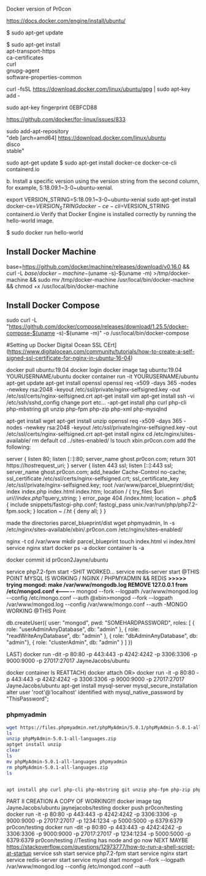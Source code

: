 Docker version of Pr0con


https://docs.docker.com/engine/install/ubuntu/

$ sudo apt-get update

$ sudo apt-get install \
    apt-transport-https \
    ca-certificates \
    curl \
    gnupg-agent \
    software-properties-common


curl -fsSL https://download.docker.com/linux/ubuntu/gpg | sudo apt-key add -

sudo apt-key fingerprint 0EBFCD88

 https://github.com/docker/for-linux/issues/833

 sudo add-apt-repository \
   "deb [arch=amd64] https://download.docker.com/linux/ubuntu \
   disco \
   stable"

   sudo apt-get update
 $ sudo apt-get install docker-ce docker-ce-cli containerd.io

b. Install a specific version using the version string from the second column, for example, 5:18.09.1~3-0~ubuntu-xenial.

export VERSION_STRING=5:18.09.1~3-0~ubuntu-xenial
sudo apt-get install docker-ce=$VERSION_STRING docker-ce-cli=$VERSION_STRING containerd.io
Verify that Docker Engine is installed correctly by running the hello-world image.

$ sudo docker run hello-world


## Install Docker Machine

 base=https://github.com/docker/machine/releases/download/v0.16.0 &&
  curl -L $base/docker-machine-$(uname -s)-$(uname -m) >/tmp/docker-machine &&
  sudo mv /tmp/docker-machine /usr/local/bin/docker-machine &&
  chmod +x /usr/local/bin/docker-machine

## Install Docker Compose
sudo curl -L "https://github.com/docker/compose/releases/download/1.25.5/docker-compose-$(uname -s)-$(uname -m)" -o /usr/local/bin/docker-compose



#Setting up Docker
Digital Ocean  SSL CErt](https://www.digitalocean.com/community/tutorials/how-to-create-a-self-signed-ssl-certificate-for-nginx-in-ubuntu-16-04)

docker pull ubuntu:19.04
docker login
docker image tag ubuntu:19.04 YOURUSERNAME/ubuntu
docker container run -it YOURUSERNAME/ubuntu
apt-get update
apt-get install openssl
openssl req -x509 -days 365 -nodes -newkey rsa:2048 -keyout /etc/ssl/private/nginx-selfsigned.key -out /etc/ssl/certs/nginx-selfsigned.crt
apt-get install vim
apt-get install ssh
	-vi /etc/ssh/sshd_config	change port etc...
	-apt-get install php curl php-cli php-mbstring git unzip php-fpm php-zip php-xml php-mysqlnd
	
	
apt-get install wget
apt-get install unzip
openssl req -x509 -days 365 -nodes -newkey rsa:2048 -keyout /etc/ssl/private/nginx-selfsigned.key -out /etc/ssl/certs/nginx-selfsigned.crt
apt-get install nginx
cd /etc/nginx/sites-available/
rm default
cd ../sites-enabled/
ls
touch xbin.pr0con.com
add the following: 

server {
    listen 80;
    listen [::]:80;
    server_name ghost.pr0con.com;
    return 301 https://$host$request_uri;
}
server {
    listen 443 ssl;
    listen [::]:443 ssl;
    server_name  ghost.pr0con.com;
	add_header Cache-Control no-cache;
	ssl_certificate /etc/ssl/certs/nginx-selfsigned.crt;
	ssl_certificate_key /etc/ssl/private/nginx-selfsigned.key;
    root /var/www/parcel_blueprint/dist;
    index index.php index.html index.htm;
    location / {
        try_files $uri $uri/ /index.php?$query_string;
    }
	error_page 404 /index.html;
    location ~ \.php$ {
        include snippets/fastcgi-php.conf;
        fastcgi_pass unix:/var/run/php/php7.2-fpm.sock;
    }
    location ~ /\.ht {
            deny all;
    }
}

made the directories parcel_blueprint/dist wget phpmyadmin,
ln -s /etc/nginx/sites-available/xbin/.pr0con.com /etc/nginx/sites-enabled/

nginx -t
cd /var/www 
mkdir parcel_blueprint
touch index.html
vi index.html
service nginx start
docker ps -a
docker container ls -a

docker commit id pr0con2Jayne/ubuntu



service php7.2-fpm start
	-SHIT WORKED...
service redis-server start
@THIS POINT MYSQL IS WORKING / NGINX / PHPMYADMIN && REDIS
******>>>>> 
trying mongod: make /var/www/mongodb.log  REMOVE 127.0.0.1 from /etc/mongod.conf <-----******
mongod --fork --logpath /var/www/mongod.log   --config /etc/mongo.conf --auth
@xbin>mongod --fork --logpath /var/www/mongod.log   --config /var/www/mongo.conf --auth
	-MONGO WORKING @THIS Point

db.createUser({
    user: "mongod",
    pwd: "SOMEHARDPASSWORD",
    roles: [
              { role: "userAdminAnyDatabase", db: "admin" },
              { role: "readWriteAnyDatabase", db: "admin" },
              { role: "dbAdminAnyDatabase", db: "admin"},
              { role: "clusterAdmin", db: "admin" }
           ]
})

LAST) docker run -dit -p 80:80 -p 443:443 -p 4242:4242 -p 3306:3306 -p 9000:9000 -p 27017:27017 JayneJacobs/ubuntu 

docker container ls
REATTACH) docker attach 
OR> docker run -it -p 80:80 -p 443:443 -p 4242:4242 -p 3306:3306 -p 9000:9000 -p 27017:27017 JayneJacobs/ubuntu 
apt-get install mysql-server
mysql_secure_installation
alter user 'root'@'localhost' identified with mysql_native_password by "ThisPassword";

### phpmyadmin

```sh
wget https://files.phpmyadmin.net/phpMyAdmin/5.0.1/phpMyAdmin-5.0.1-all-languages.zip
ls
unzip phpMyAdmin-5.0.1-all-languages.zip
aptget install unzip
clear
ls
mv phpMyAdmin-5.0.1-all-languages phpmyadmin
rm phpMyAdmin-5.0.1-all-languages.zip
ls


apt install php curl php-cli php-mbstring git unzip php-fpm php-zip php-xml php-mysqlnd
```

PART II CREATION A COPY OF WORKING!!!
docker image tag  JayneJacobs/ubuntu jaynejacobs/testing
docker push pr0con/testing
docker run -it -p 80:80 -p 443:443 -p 4242:4242 -p 3306:3306 -p 9000:9000 -p 27017:27017 -p 1234:1234 -p 5000:5000 -p 6379:6379 pr0con/testing
docker run -dit -p 80:80 -p 443:443 -p 4242:4242 -p 3306:3306 -p 9000:9000 -p 27017:27017 -p 1234:1234 -p 5000:5000 -p 6379:6379 pr0con/testing
//Testing has node and go now NEXT MAYBE https://stackoverflow.com/questions/12973777/how-to-run-a-shell-script-at-startup
	service ssh start
	service php7.2-fpm start
	service nginx start
	service redis-server start
	service mysql start
	mongod --fork --logpath /var/www/mongod.log   --config /etc/mongod.conf --auth
